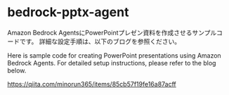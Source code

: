 # bedrock-pptx-agent

Amazon Bedrock AgentsにPowerPointプレゼン資料を作成させるサンプルコードです。
詳細な設定手順は、以下のブログを参照ください。

Here is sample code for creating PowerPoint presentations using Amazon Bedrock Agents.
For detailed setup instructions, please refer to the blog below.

https://qiita.com/minorun365/items/85cb57f19fe16a87acff
